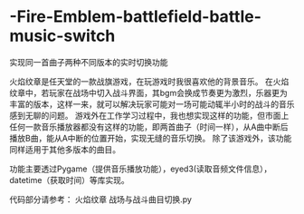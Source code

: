 # -Fire-Emblem-battlefield-battle-music-switch
实现同一首曲子两种不同版本的实时切换功能


火焰纹章是任天堂的一款战旗游戏，在玩游戏时我很喜欢他的背景音乐。
在火焰纹章中，若玩家在战场中切入战斗界面，其bgm会换成节奏更为激烈，乐器更为丰富的版本，这样一来，就可以解决玩家可能对一场可能动辄半小时的战斗的音乐感到无聊的问题。
游戏外在工作学习过程中，我也想实现这样的功能，但市面上任何一款音乐播放器都没有这样的功能，即两首曲子（时间一样），从A曲中断后播放B曲，能从A中断的位置开始，实现无缝的音乐切换。
除了该游戏外，该功能同样适用于其他多版本的曲目。

功能主要透过Pygame（提供音乐播放功能），eyed3(读取音频文件信息），datetime（获取时间）等库实现。

代码部分请参考：
火焰纹章 战场与战斗曲目切换.py
